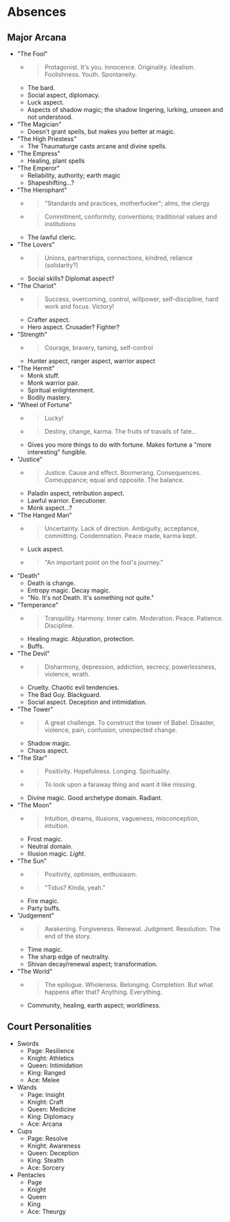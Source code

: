 # Absences

## Major Arcana

- "The Fool"
    - > Protagonist. It's you. Innocence. Originality. Idealism. Foolishness. Youth. Spontaneity.
    - The bard.
    - Social aspect, diplomacy.
    - Luck aspect.
    - Aspects of shadow magic; the shadow lingering, lurking, unseen and not understood.
- "The Magician"
    - Doesn't grant spells, but makes you better at magic.
- "The High Priestess"
    - The Thaumaturge casts arcane and divine spells.
- "The Empress"
    - Healing, plant spells
- "The Emperor"
    - Reliability, authority; earth magic
    - Shapeshifting...?
- "The Hierophant"
    - > "Standards and practices, motherfucker"; alms, the clergy
    - > Commitment, conformity, conventions; traditional values and institutions
    - The lawful cleric.
- "The Lovers"
    - > Unions, partnerships, connections, kindred, reliance (solidarity?)
    - Social skills? Diplomat aspect?
- "The Chariot"
    - > Success, overcoming, control, willpower, self-discipline, hard work and focus. Victory!
    - Crafter aspect.
    - Hero aspect. Crusader? Fighter?
- "Strength"
    - > Courage, bravery, taming, self-control
    - Hunter aspect, ranger aspect, warrior aspect
- "The Hermit"
    - Monk stuff.
    - Monk warrior pair.
    - Spiritual enlightenment.
    - Bodily mastery.
- "Wheel of Fortune"
    - > Lucky!
    - > Destiny, change, karma. The fruits of travails of fate...
    - Gives you more things to do with fortune. Makes fortune a "more interesting" fungible.
- "Justice"
    - > Justice. Cause and effect. Boomerang. Consequences. Comeuppance; equal and opposite. The balance.
    - Paladin aspect, retribution aspect.
    - Lawful warrior. Executioner.
    - Monk aspect...?
- "The Hanged Man"
    - > Uncertainty. Lack of direction. Ambiguity, acceptance, committing. Condemnation. Peace made, karma kept.
    - Luck aspect.
    - > "An important point on the fool's journey."
- "Death"
    - Death is change.
    - Entropy magic. Decay magic.
    - "No. It's not Death. It's something not quite."
- "Temperance"
    - > Tranquility. Harmony. Inner calm. Moderation. Peace. Patience. Discipline.
    - Healing magic. Abjuration, protection.
    - Buffs.
- "The Devil"
    - > Disharmony, depression, addiction, secrecy, powerlessness, violence, wrath.
    - Cruelty. Chaotic evil tendencies.
    - The Bad Guy. Blackguard.
    - Social aspect. Deception and intimidation.
- "The Tower"
    - > A great challenge. To construct the tower of Babel. Disaster, violence, pain, confusion, unexpected change.
    - Shadow magic.
    - Chaos aspect.
- "The Star"
    - > Positivity. Hopefulness. Longing. Spirituality.
    - > To look upon a faraway thing and want it like missing.
    - Divine magic. Good archetype domain. Radiant.
- "The Moon"
    - > Intuition, dreams, illusions, vagueness, misconception, intuition.
    - Frost magic.
    - Neutral domain.
    - Illusion magic. *Light*.
- "The Sun"
    - > Positivity, optimism, enthusiasm.
    - > "Tidus? Kinda, yeah."
    - Fire magic.
    - Party buffs.
- "Judgement"
    - > Awakening. Forgiveness. Renewal. Judgment. Resolution. The end of the story.
    - Time magic.
    - The sharp edge of neutrality.
    - Shivan decay/renewal aspect; transformation.
- "The World"
    - > The epilogue. Wholeness. Belonging. Completion. But what happens after that? Anything. Everything.
    - Community, healing, earth aspect; worldliness.

## Court Personalities

- Swords
    - Page: Resilience
    - Knight: Athletics
    - Queen: Intimidation
    - King: Ranged
    - Ace: Melee
- Wands
    - Page: Insight
    - Knight: Craft
    - Queen: Medicine
    - King: Diplomacy
    - Ace: Arcana
- Cups
    - Page: Resolve
    - Knight: Awareness
    - Queen: Deception
    - King: Stealth
    - Ace: Sorcery
- Pentacles
    - Page
    - Knight
    - Queen
    - King
    - Ace: Theurgy
